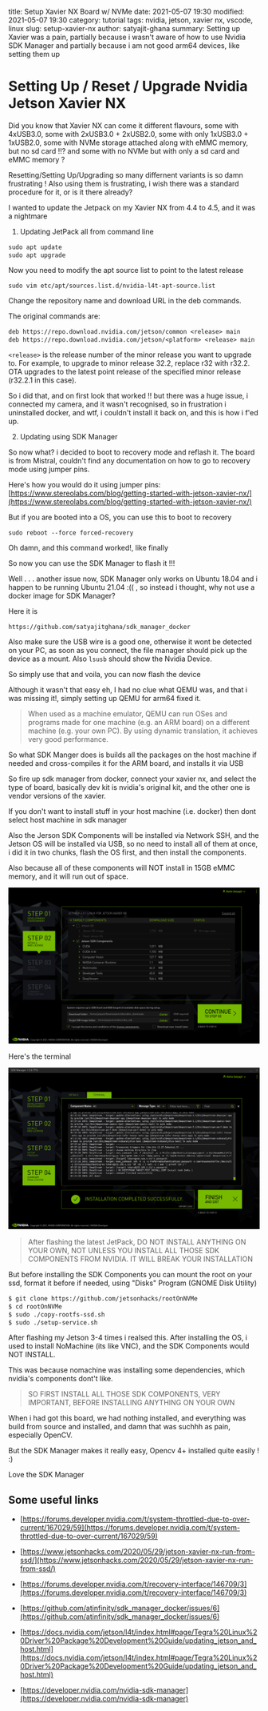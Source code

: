 title: Setup Xavier NX Board w/ NVMe 
date: 2021-05-07 19:30
modified: 2021-05-07 19:30
category: tutorial
tags: nvidia, jetson, xavier nx, vscode, linux
slug: setup-xavier-nx 
author: satyajit-ghana
summary: Setting up Xavier was a pain, partially because i wasn't aware of how to use Nvidia SDK Manager and partially because i am not good arm64 devices, like setting them up

# Setting Up / Reset / Upgrade Nvidia Jetson Xavier NX

Did you know that Xavier NX can come it different flavours, some with 4xUSB3.0, some with 2xUSB3.0 + 2xUSB2.0, some with only 1xUSB3.0 + 1xUSB2.0, some with NVMe storage attached along with eMMC memory, but no sd card !!? and some with no NVMe but with only a sd card and eMMC memory ?

Resetting/Setting Up/Upgrading so many differnent variants is so damn frustrating ! Also using them is frustrating, i wish there was a standard procedure for it, or is it there already?

I wanted to update the Jetpack on my Xavier NX from 4.4 to 4.5, and it was a nightmare

1. Updating JetPack all from command line

```
sudo apt update
sudo apt upgrade
```

Now you need to modify the apt source list to point to the latest release

```
sudo vim etc/apt/sources.list.d/nvidia-l4t-apt-source.list
```

Change the repository name and download URL in the deb commands.

The original commands are:

```
deb https://repo.download.nvidia.com/jetson/common <release> main
deb https://repo.download.nvidia.com/jetson/<platform> <release> main
```

`<release>` is the release number of the minor release you want to upgrade to. For example, to upgrade to minor release 32.2, replace r32 with r32.2. OTA upgrades to the latest point release of the specified minor release (r32.2.1 in this case).

So i did that, and on first look that worked !! but there was a huge issue, i connected my camera, and it wasn't recognised, so in frustration i uninstalled docker, and wtf, i couldn't install it back on, and this is how i f'ed up.

2. Updating using SDK Manager

So now what? i decided to boot to recovery mode and reflash it. The board is from Mistral, couldn't find any documentation on how to go to recovery mode using jumper pins.

Here's how you would do it using jumper pins: [https://www.stereolabs.com/blog/getting-started-with-jetson-xavier-nx/](https://www.stereolabs.com/blog/getting-started-with-jetson-xavier-nx/)

But if you are booted into a OS, you can use this to boot to recovery

```
sudo reboot --force forced-recovery
```

Oh damn, and this command worked!, like finally

So now you can use the SDK Manager to flash it !!!

Well . . . another issue now, SDK Manager only works on Ubuntu 18.04 and i happen to be running Ubuntu 21.04 :(( , so instead i thought, why not use a docker image for SDK Manager?

Here it is

```
https://github.com/satyajitghana/sdk_manager_docker
```

Also make sure the USB wire is a good one, otherwise it wont be detected on your PC, as soon as you connect, the file manager should pick up the device as a mount. Also `lsusb` should show the Nvidia Device.

So simply use that and voila, you can now flash the device

Although it wasn't that easy eh, I had no clue what QEMU was, and that i was missing it!, simply setting up QEMU for arm64 fixed it.

> When used as a machine emulator, QEMU can run OSes and programs made for one machine (e.g. an ARM board) on a different machine (e.g. your own PC). By using dynamic translation, it achieves very good performance.

So what SDK Manger does is builds all the packages on the host machine if needed and cross-compiles it for the ARM board, and installs it via USB

So fire up sdk manager from docker, connect your xavier nx, and select the type of board, basically dev kit is nvidia's original kit, and the other one is vendor versions of the xavier.

If you don't want to install stuff in your host machine (i.e. docker) then dont select host machine in sdk manager

Also the Jerson SDK Components will be installed via Network SSH, and the Jetson OS will be installed via USB, so no need to install all of them at once, i did it in two chunks, flash the OS first, and then install the components.

Also because all of these components will NOT install in 15GB eMMC memory, and it will run out of space.

![s](2021-05-07_12-28.png)

Here's the terminal

![s](2021-05-07_13-07.png)


> After flashing the latest JetPack, DO NOT INSTALL ANYTHING ON YOUR OWN, NOT UNLESS YOU INSTALL ALL THOSE SDK COMPONENTS FROM NVIDIA. IT WILL BREAK YOUR INSTALLATION

But before installing the SDK Components you can mount the root on your ssd, format it before if needed, using "Disks" Program (GNOME Disk Utility)

```
$ git clone https://github.com/jetsonhacks/rootOnNVMe
$ cd rootOnNVMe
$ sudo ./copy-rootfs-ssd.sh
$ sudo ./setup-service.sh
```

After flashing my Jetson 3-4 times i realsed this. After installing the OS, i used to install NoMachine (its like VNC), and the SDK Components would NOT INSTALL.

This was because nomachine was installing some dependencies, which nvidia's components dont't like.

> SO FIRST INSTALL ALL THOSE SDK COMPONENTS, VERY IMPORTANT, BEFORE INSTALLING ANYTHING ON YOUR OWN

When i had got this board, we had nothing installed, and everything was build from source and installed, and damn that was suchhh as pain, especially OpenCV.

But the SDK Manager makes it really easy, Opencv 4+ installed quite easily ! :)

Love the SDK Manager

## Some useful links

- [https://forums.developer.nvidia.com/t/system-throttled-due-to-over-current/167029/59](https://forums.developer.nvidia.com/t/system-throttled-due-to-over-current/167029/59)

- [https://www.jetsonhacks.com/2020/05/29/jetson-xavier-nx-run-from-ssd/](https://www.jetsonhacks.com/2020/05/29/jetson-xavier-nx-run-from-ssd/)

- [https://forums.developer.nvidia.com/t/recovery-interface/146709/3](https://forums.developer.nvidia.com/t/recovery-interface/146709/3)

- [https://github.com/atinfinity/sdk_manager_docker/issues/6](https://github.com/atinfinity/sdk_manager_docker/issues/6)

- [https://docs.nvidia.com/jetson/l4t/index.html#page/Tegra%20Linux%20Driver%20Package%20Development%20Guide/updating_jetson_and_host.html](https://docs.nvidia.com/jetson/l4t/index.html#page/Tegra%20Linux%20Driver%20Package%20Development%20Guide/updating_jetson_and_host.html)

- [https://developer.nvidia.com/nvidia-sdk-manager](https://developer.nvidia.com/nvidia-sdk-manager)
